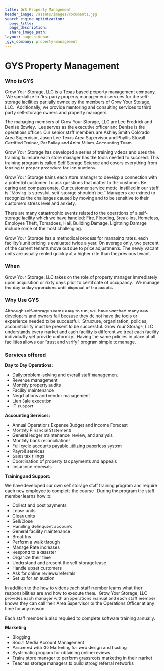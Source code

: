 ```yaml
---
title: GYS Property Management
header_image: /assets/images/document1.jpg
search_engine_optimization:
  page_title:
  page_description:
  share_image_path:
layout: page-sidebar
_gys_company: property-management
---
```


# GYS Property Management

### Who is GYS

Grow Your Storage, LLC is a Texas based property management company.  We specialize in first party property management services for the self-storage facilities partially owned by the members of Grow Your Storage, LLC.  Additionally, we provide mentoring and consulting services to third party self-storage owners and property managers.

The managing members of Grow Your Storage, LLC are Lee Fredrick and Denise Bowley.  Lee serves as the executive officer and Denise is the operations officer. Our senior staff members are Ashley Smith Colorado Area Supervisor, Jason Lee Texas Area Supervisor and Phyllis Stovall Certified Trainer, Pat Bailey and Anita Milam, Accounting Team.

Grow Your Storage has developed a series of training videos and uses the training to insure each store manager has the tools needed to succeed. This training program is called Self Storage Science and covers everything from leasing to proper procedure for lien auctions.

Grow Your Storage trains each store manager to develop a connection with a potential customer. To ask questions that matter to the customer. Be caring and compassionate. Our customer service motto  instilled in our staff is “Moving is stressful, self-storage shouldn’t be.” Managers are trained to recognize the challenges caused by moving and to be sensitive to their customers stress level and anxiety.

There are many catastrophic events related to the operations of a self-storage facility which we have handled: Fire, Flooding, Break-ins, Homeless, Employee Theft, Tornadoes, Hail, Building Damage, Lightning Damage include some of the most challenging.

Grow Your Storage has a methodical process for managing rates, each facility’s unit pricing is evaluated twice a year. On average only, two percent of the current tenants move out due to price adjustments. The newly vacant units are usually rented quickly at a higher rate than the previous tenant.

### When

Grow Your Storage, LLC takes on the role of property manager immediately upon acquisition or sixty days prior to certificate of occupancy.  We manage the day to day operations until disposal of the assets.

### Why Use GYS

Although self-storage seems easy to run, we  have watched many new developers and owners fail because they do not have the tools or experience needed to be successful.  Structure, organization, policies, accountability must be present to be successful. Grow Your Storage, LLC understands every market and each facility is different we treat each facility individually yet provide uniformity.  Having the same policies in place at all facilities allows our “trust and verify” program simple to manage.

### Services offered

**Day to Day Operations:**

* Daily problem-solving and overall staff management
* Revenue management
* Monthly property audits
* Facility maintenance
* Negotiations and vendor management
* Lien Sale execution
* IT support

**Accounting Services:**

* Annual Operations Expense Budget and Income Forecast
* Monthly Financial Statements
* General ledger maintenance, review, and analysis
* Monthly bank reconciliations
* Full cycle accounts payable utilizing paperless system
* Payroll services
* Sales tax filings
* Coordination of property tax payments and appeals
* Insurance renewals

**Training and Support:**

We have developed our own self storage staff training program and require each new employee to complete the course.  During the program the staff member learns how to:

* Collect and post payments
* Lease units
* Clean units
* Sell/Close
* Handling delinquent accounts
* General facility maintenance
* Break Ins
* Perform a walk through
* Manage Rate increases
* Respond to a disaster
* Organize their time
* Understand and present the self storage lease
* Handle upset customers
* Ask for online reviews/referrals
* Set up for an auction

In addition to the how to videos each staff member learns what their responsibilities are and how to execute them.  Grow Your Storage, LLC provides each manager with an operations manual and each staff member knows they can call their Area Supervisor or the Operations Officer at any time for any reason.

Each staff member is also required to complete software training annually.

**Marketing**

* Blogging
* Social Media Account Management
* Partnered with G5 Marketing for web design and hosting
* Systematic program for obtaining online reviews
* Trains store manager to perform grassroots marketing in their market
* Teaches storage managers to build strong referral networks